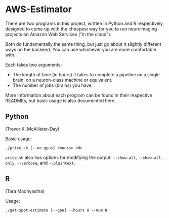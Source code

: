 # AWS-Estimator

There are two programs in this project, written in Python and R respectively, designed to come up with the cheapest way for you to run neuroimaging  projects on Amazon Web Services ("in the cloud").

Both do fundamentally the same thing, but just go about it slightly different ways on the backend. You can use whichever you are more comfortable with.

Each takes two arguments: 

 + The length of time (in hours) it takes to complete a pipeline on a single 
 brain, on a neuron-class machine or equivalent.
 + The number of jobs (brains) you have.

More information about each program can be found in their respective READMEs, but basic usage is also documented here.

## Python
(Trevor K. McAllister-Day)

Basic usage:

    ./price.sh [--no-gpus] <hours> <N>

`price.sh` also has options for modifying the output: `--show-all`, `--show-all-only`, `--verbose`, and `--plaintext`.

## R
(Tara Madhyastha)

Usage:

    ./get-spot-estimate [--gpu] --hours H --num N